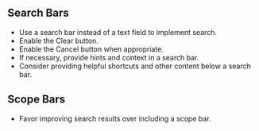 ## Search Bars

* Use a search bar instead of a text field to implement search.
* Enable the Clear button.
* Enable the Cancel button when appropriate.
* If necessary, provide hints and context in a search bar.
* Consider providing helpful shortcuts and other content below a search bar.

## Scope Bars

* Favor improving search results over including a scope bar.
